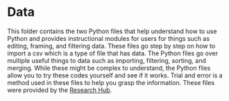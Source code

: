 # Data
This folder contains the two Python files that help understand how to use Python and provides instructional modules for users for things such as editing, framing, and filtering data.
These files go step by step on how to import a csv which is a type of file that has data. The Python files go over multiple useful things to data such as importing, filtering, sorting, and merging. While these might be complex to understand, the Python files allow you to try these codes yourself and see if it works. Trial and error is a method used in these files to help you grasp the information. These files were provided by the [Research Hub](https://library.unc.edu/hub/).
